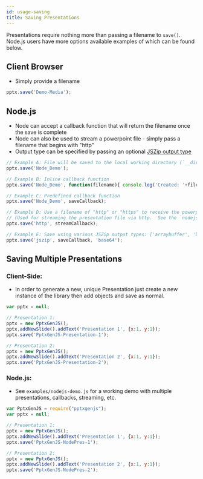 ```yaml
---
id: usage-saving
title: Saving Presentations
---
```


Presentations require nothing more than passing a filename to `save()`. Node.js users have more options available
examples of which can be found below.

## Client Browser
* Simply provide a filename

```javascript
pptx.save('Demo-Media');
```

## Node.js
* Node can accept a callback function that will return the filename once the save is complete
* Node can also be used to stream a powerpoint file - simply pass a filename that begins with "http"
* Output type can be specified by passing an optional [JSZip output type](https://stuk.github.io/jszip/documentation/api_jszip/generate_async.html)

```javascript
// Example A: File will be saved to the local working directory (`__dirname`)
pptx.save('Node_Demo');

// Example B: Inline callback function
pptx.save('Node_Demo', function(filename){ console.log('Created: '+filename); });

// Example C: Predefined callback function
pptx.save('Node_Demo', saveCallback);

// Example D: Use a filename of "http" or "https" to receive the powerpoint binary data in your callback
// (Used for streaming the presentation file via http.  See the `nodejs-demo.js` file for a working example.)
pptx.save('http', streamCallback);

// Example E: Save using various JSZip output types: ['arraybuffer', 'base64', 'binarystring', 'blob', 'nodebuffer', 'uint8array']
pptx.save('jszip', saveCallback, 'base64');
```

## Saving Multiple Presentations

### Client-Side:
* In order to generate a new, unique Presentation just create a new instance of the library then add objects and save as normal.

```javascript
var pptx = null;

// Presentation 1:
pptx = new PptxGenJS();
pptx.addNewSlide().addText('Presentation 1', {x:1, y:1});
pptx.save('PptxGenJS-Presentation-1');

// Presentation 2:
pptx = new PptxGenJS();
pptx.addNewSlide().addText('Presentation 2', {x:1, y:1});
pptx.save('PptxGenJS-Presentation-2');
```

### Node.js:
* See `examples/nodejs-demo.js` for a working demo with multiple presentations, callbacks, streaming, etc.

```javascript
var PptxGenJS = require("pptxgenjs");
var pptx = null;

// Presentation 1:
pptx = new PptxGenJS();
pptx.addNewSlide().addText('Presentation 1', {x:1, y:1});
pptx.save('PptxGenJS-NodePres-1');

// Presentation 2:
pptx = new PptxGenJS();
pptx.addNewSlide().addText('Presentation 2', {x:1, y:1});
pptx.save('PptxGenJS-NodePres-2');
```
